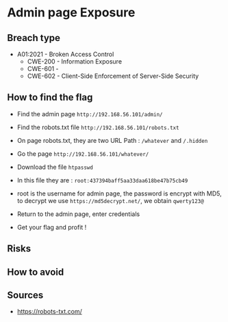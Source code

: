 # Admin page Exposure

## Breach type

* A01:2021 - Broken Access Control
    * CWE-200 - Information Exposure
    * CWE-601 - 
    * CWE-602 - Client-Side Enforcement of Server-Side Security

## How to find the flag

* Find the admin page `http://192.168.56.101/admin/`

* Find the robots.txt file `http://192.168.56.101/robots.txt`

* On page robots.txt, they are two URL Path : `/whatever` and `/.hidden`

* Go the page `http://192.168.56.101/whatever/`

* Download the file `htpasswd`

* In this file they are : `root:437394baff5aa33daa618be47b75cb49`

* root is the username for admin page, the password is encrypt with MD5, to decrypt we use `https://md5decrypt.net/`, we obtain `qwerty123@`

* Return to the admin page, enter credentials

* Get your flag and profit !

## Risks


## How to avoid


## Sources
* https://robots-txt.com/
